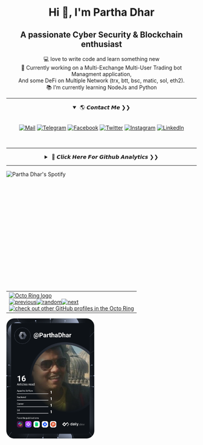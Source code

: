 <h1 align = "center"> Hi 👋, I'm Partha Dhar </h1>
<h2 align = "center"> A passionate Cyber Security & Blockchain enthusiast </h2>
<p align="center">
  💻 love to write code and learn something new
  <br>
  🔭 Currently working on a Multi-Exchange Multi-User Trading bot Managment application,
  <br> And some DeFi on Multiple Network (trx, btt, bsc, matic, sol, eth2).
  <br>
  📚 I’m currently learning NodeJs and Python
  <br>
</p>
<hr>
  <div align="center">
  <details open>
  <summary>&lrm; 🌎 𝘾𝙤𝙣𝙩𝙖𝙘𝙩 𝙈𝙚 &#x276F;&#x276F;</summary>
  <br>

  [![Mail](https://img.shields.io/badge/MAIL-0078D4?style=for-the-badge&logo=microsoft-outlook&logoColor=white)](mailto:parthadhar@hotmail.com)
  [![Telegram](https://img.shields.io/badge/Telegram-2CA5E0?style=for-the-badge&logo=telegram&logoColor=white)](https://t.me/ParthaDhar)
  [![Facebook](https://img.shields.io/badge/Facebook-1877F2?style=for-the-badge&logo=facebook&logoColor=white)](https://www.facebook.com/ParthaDhar08)
  [![Twitter](https://img.shields.io/badge/Twitter-1DA1F2?style=for-the-badge&logo=twitter&logoColor=white)](https://twitter.com/_ParthaDhar_)
  [![Instagram](https://img.shields.io/badge/Instagram-E4405F?style=for-the-badge&logo=instagram&logoColor=white)](https://www.instagram.com/partha.dhar/)
  [![LinkedIn](https://img.shields.io/badge/LinkedIn-0077B5?style=for-the-badge&logo=linkedin&logoColor=white)](https://www.linkedin.com/in/parthadhar/)
  
  <br>
  </details>
  </div>

---
<div align="center">
<details>
<summary>&lrm; 🚩 𝘾𝙡𝙞𝙘𝙠 𝙃𝙚𝙧𝙚 𝙁𝙤𝙧 𝙂𝙞𝙩𝙝𝙪𝙗 𝘼𝙣𝙖𝙡𝙮𝙩𝙞𝙘𝙨 &#x276F;&#x276F;</summary>
<h2 align="center">⚡ Github Stats ⚡</h2>
<br>
<p align=center>
  <div align=center>
    <a href="#gh-dark-mode-only" title="GitHub Streak">
      <img align="left" width=403 src="http://github-readme-streak-stats.herokuapp.com/?user=ParthaDhar&theme=gruvbox&locale=hi&date_format=M%20j%5B%2C%20Y%5D&background=00000000&border=DD4811&stroke=DD2727&sideNums=DD2727&ring=DD2727#gh-dark-mode-only" alt="ParthaDhar" />
    </a>
    <a href="#gh-light-mode-only" title="GitHub Streak">
      <img align="left" width=403 src="http://github-readme-streak-stats.herokuapp.com?user=ParthaDhar&theme=flag-india&locale=hi&dates=DD2727#gh-light-mode-only" alt="ParthaDhar" />
    </a>
    <a href="#gh-dark-mode-only" title="stats">
      <img align="right" width=403 src="https://github-readme-stats.vercel.app/api?username=ParthaDhar&count_private=true&show_icons=true&theme=gruvbox#gh-dark-mode-only" />
    </a>
    <a href="#gh-light-mode-only" title="stats">
      <img align="right" width=403 src="https://github-readme-stats.vercel.app/api?username=ParthaDhar&count_private=true&show_icons=true&theme=flag-india#gh-light-mode-only" />
    </a>
  </div>
  <br><br><br><br><br><br><br><br><br>
  <div align=center>
    <a href="#gh-dark-mode-only" title="GitHub Top Languages">
      <img width=450 align="center" src="https://github-readme-stats.vercel.app/api/top-langs/?username=ParthaDhar&langs_count=8&layout=compact&count_private=true&theme=gruvbox#gh-dark-mode-only" />
    </a>
    <a href="#gh-light-mode-only" title="GitHub Top Languages">
      <img width=450 align="center" src="https://github-readme-stats.vercel.app/api/top-langs/?username=ParthaDhar&langs_count=8&layout=compact&count_private=true&theme=flag-india#gh-light-mode-only" />
    </a>
  </div>
</p>

<a href=""><img src="https://user-images.githubusercontent.com/73097560/115834477-dbab4500-a447-11eb-908a-139a6edaec5c.gif"></a>

<h2 align="center">⚡ Github Trophies ⚡</h2>
<br>
<p align=center>
  <div align=center>
    <a href="#gh-dark-mode-only"><img src="https://github-profile-trophy.vercel.app/?username=ParthaDhar&theme=gruvbox&row=2&column=4&margin-w=15&margin-h=15&no-bg=true#gh-dark-mode-only" alt="ParthaDhar" /></a>
    <a href="#gh-light-mode-only"><img src="https://github-profile-trophy.vercel.app/?username=ParthaDhar&theme=flat&row=2&column=4&margin-w=15&margin-h=15#gh-light-mode-only" alt="ParthaDhar" /></a>
  </div>
  <br>
</p>

<a href=""><img src="https://user-images.githubusercontent.com/73097560/115834477-dbab4500-a447-11eb-908a-139a6edaec5c.gif"></a>

![github contribution grid snake animation](https://raw.githubusercontent.com/ParthaDhar/ParthaDhar/output/github-contribution-grid-snake-dark.svg#gh-dark-mode-only)
![github contribution grid snake animation](https://raw.githubusercontent.com/ParthaDhar/ParthaDhar/output/github-contribution-grid-snake.svg#gh-light-mode-only)

<a href=""><img src="https://user-images.githubusercontent.com/73097560/115834477-dbab4500-a447-11eb-908a-139a6edaec5c.gif"></a>

<a href="#gh-dark-mode-only"><img src="https://activity-graph.herokuapp.com/graph?username=ParthaDhar&theme=github-dark#gh-dark-mode-only" alt="ParthaDhar" /></a>
<a href="#gh-light-mode-only"><img src="https://activity-graph.herokuapp.com/graph?username=ParthaDhar&theme=github-light#gh-light-mode-only" alt="ParthaDhar" /></a>

</details>
</div>

---
<!--
**ParthaDhar/ParthaDhar** is a ✨ _special_ ✨ repository because its `README.md` (this file) appears on your GitHub profile.

Here are some ideas to get you started:

- 🔭 I’m currently working on ...
- 🌱 I’m currently learning ...
- 👯 I’m looking to collaborate on ...
- 🤔 I’m looking for help with ...
- 💬 Ask me about ...
- 📫 How to reach me: ...
- 😄 Pronouns: ...
- ⚡ Fun fact: ...
-->

<a href="https://github.com/kittinan/spotify-github-profile"><img align="left" src="https://spotify-github-profile.vercel.app/api/view?uid=21tozj5oxh4gy4ujtoffcispi&cover_image=true&theme=default&background_color=121212&bar_color=e78123&bar_color_cover=true" width="auto" height="318" alt="Partha Dhar's Spotify"/></a>

<table><tbody><tr><td><a href="https://octo-ring.com/"><img src="https://octo-ring.com/static/img/widget/top.png" width="99%" alt="Octo Ring logo" align="top"></a><br><a href="https://octo-ring.com/p/ParthaDhar/prev"><img src="https://octo-ring.com/static/img/widget/prev.png" width="33%" alt="previous" align="top" title="previous profile"></a><a href="https://octo-ring.com/p/ParthaDhar/random"><img src="https://octo-ring.com/static/img/widget/random.png" width="33%" alt="random" align="top" title="random profile"></a><a href="https://octo-ring.com/p/ParthaDhar/next"><img src="https://octo-ring.com/static/img/widget/next.png" width="33%" alt="next" align="top" title="next profile"></a><br><a href="https://octo-ring.com/"><img src="https://octo-ring.com/static/img/widget/bottom.png" width="99%" alt="check out other GitHub profiles in the Octo Ring" align="top"></a></td></tr></tbody></table>

<a href="https://app.daily.dev/ParthaDhar"><img align="left" src="https://github.com/ParthaDhar/ParthaDhar/blob/main/devcard.svg" width="auto" height="318" alt="Partha Dhar's Dev Card"/></a>